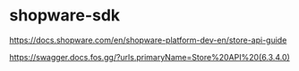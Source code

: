 # shopware-sdk

https://docs.shopware.com/en/shopware-platform-dev-en/store-api-guide

https://swagger.docs.fos.gg/?urls.primaryName=Store%20API%20(6.3.4.0)
